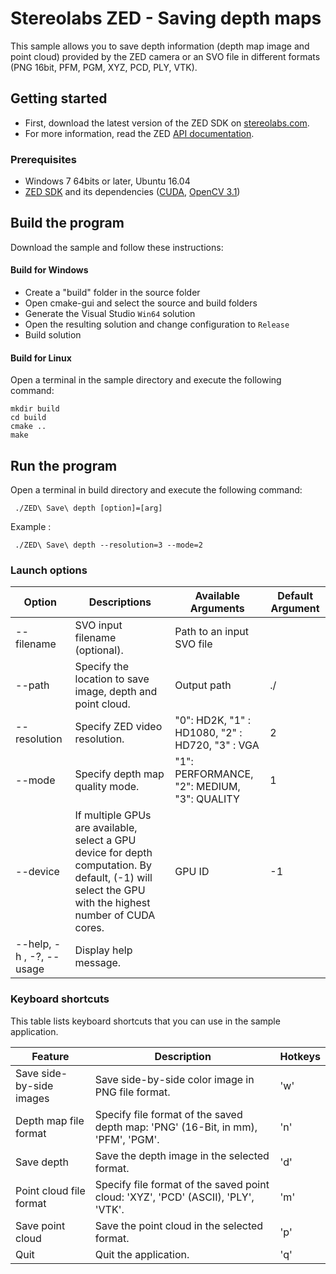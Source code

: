 # Stereolabs ZED - Saving depth maps

This sample allows you to save depth information (depth map image and point cloud) provided by the ZED camera or an SVO file in different formats (PNG 16bit, PFM, PGM, XYZ, PCD, PLY, VTK).

## Getting started

- First, download the latest version of the ZED SDK on [stereolabs.com](https://www.stereolabs.com).
- For more information, read the ZED [API documentation](https://www.stereolabs.com/developers/documentation/API/).

### Prerequisites

- Windows 7 64bits or later, Ubuntu 16.04
- [ZED SDK](https://www.stereolabs.com/developers/) and its dependencies ([CUDA](https://developer.nvidia.com/cuda-downloads), [OpenCV 3.1](http://opencv.org/downloads.html))

## Build the program

Download the sample and follow these instructions:

#### Build for Windows

- Create a "build" folder in the source folder
- Open cmake-gui and select the source and build folders
- Generate the Visual Studio `Win64` solution
- Open the resulting solution and change configuration to `Release`
- Build solution

#### Build for Linux

Open a terminal in the sample directory and execute the following command:

    mkdir build
    cd build
    cmake ..
    make

## Run the program

Open a terminal in build directory and execute the following command:

     ./ZED\ Save\ depth [option]=[arg]

Example :

     ./ZED\ Save\ depth --resolution=3 --mode=2


### Launch options

Option                    |               Descriptions             |                 Available Arguments                 |         Default Argument
 -----------------------------------------|----------------------------------------|-----------------------------------------------------|------------------------------
 --filename                              | SVO input filename (optional).                          | Path to an input SVO file                                 | <none>
 --path                                  | Specify the location to save image, depth and point cloud.                            | Output path                                         | ./
 --resolution                            | Specify ZED video resolution.   | "0": HD2K, "1" : HD1080, "2" : HD720, "3" : VGA     | 2
 --mode                               | Specify depth map quality mode.      | "1": PERFORMANCE, "2": MEDIUM, "3": QUALITY         | 1
 --device                                | If multiple GPUs are available, select a GPU device for depth computation.	By default, (-1) will select the GPU with the highest number of CUDA cores.                            |  GPU ID                                        | -1
 --help, -h , -?, --usage                | Display help message.                   |                                                     |

### Keyboard shortcuts

This table lists keyboard shortcuts that you can use in the sample application.


Feature                    |           Description            | Hotkeys                   
-----------------------------|----------------------------------|-------------
Save side-by-side images     | Save side-by-side color image in PNG file format.        |'w'                                                         
Depth map file format      | Specify file format of the saved depth map: 'PNG' (16-Bit, in mm), 'PFM', 'PGM'.     |'n'         
Save depth         | Save the depth image in the selected format.            |'d'                   
Point cloud file format    | Specify file format of the saved point cloud: 'XYZ', 'PCD' (ASCII), 'PLY', 'VTK'.   |'m'              
Save point cloud         | Save the point cloud in the selected format.            |'p'                                                      
Quit                         | Quit the application.                  |'q'         
